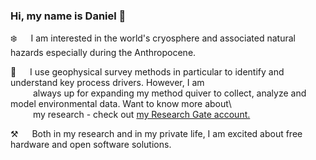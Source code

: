 ### Hi, my name is Daniel 👋

:snowflake: &emsp; I am interested in the world's cryosphere and associated natural hazards especially during the Anthropocene.

:telescope: &emsp; I use geophysical survey methods in particular to identify and understand key process drivers. However, I am\
&emsp; &emsp; always up for expanding my method quiver to collect, analyze and model environmental data. Want to know more about\  
&emsp; &emsp; my research - check out [my Research Gate account.](https://www.researchgate.net/profile/Daniel-Binder)

:hammer_and_pick: &emsp; Both in my research and in my private life, I am excited about free hardware and open software solutions.
